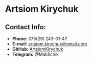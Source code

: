 # Artsiom Kirychuk

## Contact Info:

*  **Phone:** 375(29) 243-01-47
* **E-mail:** artsiom.kirychuk@gmail.com
* **GitHub:** [ArtsiomKirychuk](https://github.com/ArtsiomKirychuk)
* **Telegram:** @Mab1lchik
